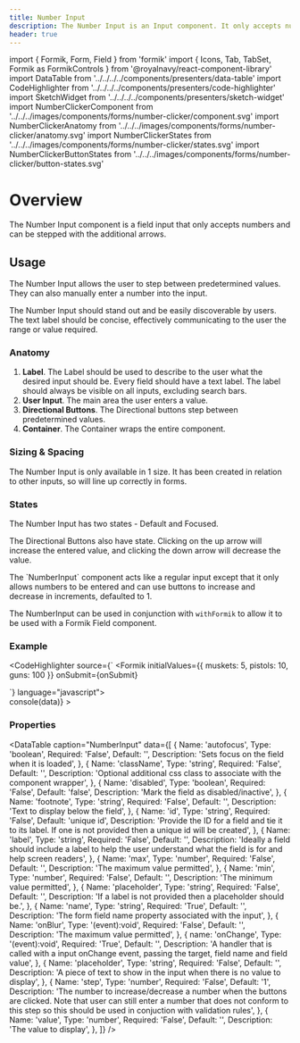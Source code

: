 ```yaml
---
title: Number Input
description: The Number Input is an Input component. It only accepts numbers that can be stepped with the additional arrows.
header: true
---
```

import { Formik, Form, Field } from 'formik'
import { Icons, Tab, TabSet, Formik as FormikControls } from '@royalnavy/react-component-library'
import DataTable from '../../../../components/presenters/data-table'
import CodeHighlighter from '../../../../components/presenters/code-highlighter'
import SketchWidget from '../../../../components/presenters/sketch-widget'
import NumberClickerComponent from '../../../images/components/forms/number-clicker/component.svg'
import NumberClickerAnatomy from '../../../images/components/forms/number-clicker/anatomy.svg'
import NumberClickerStates from '../../../images/components/forms/number-clicker/states.svg'
import NumberClickerButtonStates from '../../../images/components/forms/number-clicker/button-states.svg'

# Overview
The Number Input component is a field input that only accepts numbers and can be stepped with the additional arrows.

<NumberClickerComponent />

## Usage
The Number Input allows the user to step between predetermined values. They can also manually enter a number into the input. 

<TabSet>

<Tab title="Design">

<SketchWidget name="NumberInput" href="/standards-toolkit.sketch" />

  The Number Input should stand out and be easily discoverable by users. The text label should be concise, effectively communicating to the user the range or value required.

  ### Anatomy
  <NumberClickerAnatomy /> 

  1. **Label**. The Label should be used to describe to the user what the desired input should be. Every field should have a text label. The label should always be visible on all inputs, excluding search bars.
  2. **User Input**. The main area the user enters a value.
  3. **Directional Buttons**. The Directional buttons step between predetermined values.
  4. **Container**. The Container wraps the entire component.

  
### Sizing & Spacing
The Number Input is only available in 1 size. It has been created in relation to other inputs, so will line up correctly in forms.

### States
<NumberClickerStates />

The Number Input has two states - Default and Focused.

<NumberClickerButtonStates />

The Directional Buttons also have state. Clicking on the up arrow will increase the entered value, and clicking the down arrow will decrease the value.

</Tab>


<Tab title="Develop">
The `NumberInput` component acts like a regular input except that it only allows numbers to be entered and
can use buttons to increase and decrease in increments, defaulted to 1.

The NumberInput can be used in conjunction with `withFormik` to allow it to be used with a Formik Field component.

### Example
<CodeHighlighter source={`
<Formik
  initialValues={{ muskets: 5, pistols: 10, guns: 100 }}
  onSubmit={onSubmit}
>
  <Form>
    <Field
      className="is-valid"
      component={FormikControls.NumberInput}
      label="Muskets"
      max={10}
      min={1}
      name="muskets"
    />
    <Field
      className="is-invalid"
      component={FormikControls.NumberInput}
      label="Pistols"
      name="pistols"
    />
    <Field
      component={FormikControls.NumberInput}
      label="Guns"
      name="guns"
      step={5}
    />
  </Form>
</Formik>
  `} language="javascript">
  <div style={{ maxWidth: 200 }}>
        <Formik
          initialValues={{ muskets: 5, pistols: 10, guns: 100 }}
          onSubmit={(data) => console(data)}
        >
          <Form>
            <Field
              className="is-valid"
              component={FormikControls.NumberInput}
              label="Muskets"
              max={10}
              min={1}
              name="muskets"
            />
            <Field
              className="is-invalid"
              component={FormikControls.NumberInput}
              label="Pistols"
              name="pistols"
            />
            <Field
              component={FormikControls.NumberInput}
              label="Guns"
              name="guns"
              step={5}
            />
          </Form>
        </Formik>
      </div>
</CodeHighlighter>


### Properties
<DataTable caption="NumberInput" data={[
  {
    Name: 'autofocus',
    Type: 'boolean',
    Required: 'False',
    Default: '',
    Description: 'Sets focus on the field when it is loaded',
  },
  {
    Name: 'className',
    Type: 'string',
    Required: 'False',
    Default: '',
    Description: 'Optional additional css class to associate with the component wrapper',
  },
  {
    Name: 'disabled',
    Type: 'boolean',
    Required: 'False',
    Default: 'false',
    Description: 'Mark the field as disabled/inactive',
  },
    {
    Name: 'footnote',
    Type: 'string',
    Required: 'False',
    Default: '',
    Description: 'Text to display below the field',
  },
  {
    Name: 'id',
    Type: 'string',
    Required: 'False',
    Default: 'unique id',
    Description: 'Provide the ID for a field and tie it to its label. If one is not provided then a unique id will be created',
  },
  {
    Name: 'label',
    Type: 'string',
    Required: 'False',
    Default: '',
    Description: 'Ideally a field should include a label to help the user understand what the field is for and help screen readers',
  },
  {
    Name: 'max',
    Type: 'number',
    Required: 'False',
    Default: '',
    Description: 'The maximum value permitted',
  },
  {
    Name: 'min',
    Type: 'number',
    Required: 'False',
    Default: '',
    Description: 'The minimum value permitted',
  },
  {
    Name: 'placeholder',
    Type: 'string',
    Required: 'False',
    Default: '',
    Description: 'If a label is not provided then a placeholder should be.',
  },
  {
    Name: 'name',
    Type: 'string',
    Required: 'True',
    Default: '',
    Description: 'The form field name property associated with the input',
  },
  {
    Name: 'onBlur',
    Type: '(event):void',
    Required: 'False',
    Default: '',
    Description: 'The maximum value permitted',
  },
  {
    name: 'onChange',
    Type: '(event):void',
    Required: 'True',
    Default: '',
    Description: 'A handler that is called with a input onChange event, passing the target, field name and field value',
  },
  {
    Name: 'placeholder',
    Type: 'string',
    Required: 'False',
    Default: '',
    Description: 'A piece of text to show in the input when there is no value to display',
  },
  {
    Name: 'step',
    Type: 'number',
    Required: 'False',
    Default: '1',
    Description: 'The number to increase/decrease a number when the buttons are clicked. Note that user can still enter a number that does not conform to this step so this should be used in conjuction with validation rules',
  },
  {
    Name: 'value',
    Type: 'number',
    Required: 'False',
    Default: '',
    Description: 'The value to display',
  },
]} />
</Tab>
</TabSet>
